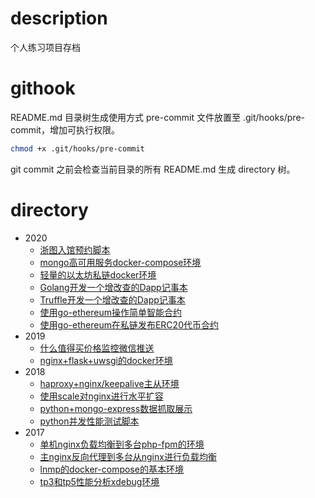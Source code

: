 # description
个人练习项目存档

# githook
README.md 目录树生成使用方式
pre-commit 文件放置至 .git/hooks/pre-commit，增加可执行权限。
```bash
chmod +x .git/hooks/pre-commit
```
git commit 之前会检查当前目录的所有 README.md 生成 directory 树。

# directory
 * 2020
	 * [浙图入馆预约脚本](2020/zjlib)
	 * [mongo高可用服务docker-compose环境](2020/docker/docker_mongo_swarm)
	 * [轻量的以太坊私链docker环境](2020/blockchain/simplenode)
	 * [Golang开发一个增改查的Dapp记事本](2020/blockchain/note_on_chain_with_go)
	 * [Truffle开发一个增改查的Dapp记事本](2020/blockchain/note_on_chain)
	 * [使用go-ethereum操作简单智能合约](2020/blockchain/inbox)
	 * [使用go-ethereum在私链发布ERC20代币合约](2020/blockchain/erc20_demo)
 * 2019
	 * [什么值得买价格监控微信推送](2019/zhidemai)
	 * [nginx+flask+uwsgi的docker环境](2019/nginx_flask_uwsgi)
 * 2018
	 * [haproxy+nginx/keepalive主从环境](2018/nginx_keepalived)
	 * [使用scale对nginx进行水平扩容](2018/nginx_haproxy_scale)
	 * [python+mongo-express数据抓取展示](2018/gzcgw_data)
	 * [python并发性能测试脚本](2018/concurrency_test_with_python)
 * 2017
	 * [单机nginx负载均衡到多台php-fpm的环境](2017/docker/upstream_of_php)
	 * [主nginx反向代理到多台从nginx进行负载均衡](2017/docker/upstream_of_nginx)
	 * [lnmp的docker-compose的基本环境](2017/docker/lnmp)
	 * [tp3和tp5性能分析xdebug环境](2017/docker/docker_tp3_and_tp5)
